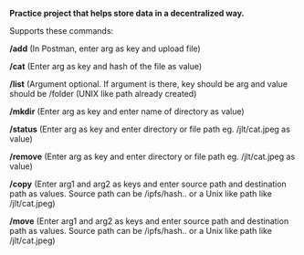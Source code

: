<b>Practice project that helps store data in a decentralized way.</b>

Supports these commands:

<b>/add</b> (In Postman, enter arg as key and upload file) 

<b>/cat</b> (Enter arg as key and hash of the file as value)

<b>/list</b> (Argument optional. If argument is there, key should be arg and value should be /folder (UNIX like path already    created)

<b>/mkdir</b> (Enter arg as key and enter name of directory as value)

<b>/status</b> (Enter arg as key and enter directory or file path eg. /jlt/cat.jpeg as value)

<b>/remove</b>  (Enter arg as key and enter directory or file path eg. /jlt/cat.jpeg as value)

<b>/copy</b>  (Enter arg1 and arg2 as keys and enter source path and destination path as values. Source path can be /ipfs/hash.. or a Unix like path like /jlt/cat.jpeg)

<b>/move</b>  (Enter arg1 and arg2 as keys and enter source path and destination path as values. Source path can be /ipfs/hash.. or a Unix like path like /jlt/cat.jpeg)
